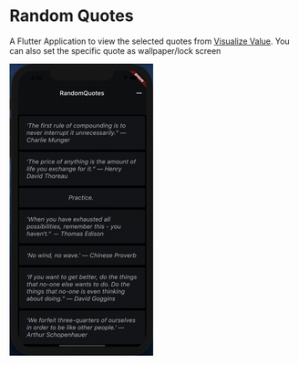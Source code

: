 # Random Quotes
A Flutter Application  to view the selected quotes from <a target="_blank" rel="noopener" href="https://twitter.com/visualizevalue?s=20">Visualize Value</a>.
You can also set the specific quote as wallpaper/lock screen

<p align="left">
  <img src='https://github.com/ssivanatarajan/quotes/blob/main/demo.gif' width="50%" >
</p>

